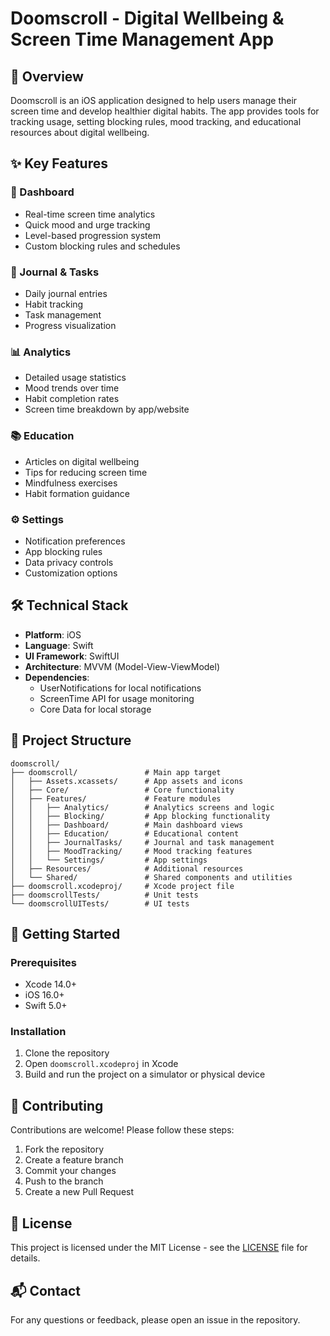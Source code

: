 # Doomscroll - Digital Wellbeing & Screen Time Management App

## 📱 Overview
Doomscroll is an iOS application designed to help users manage their screen time and develop healthier digital habits. The app provides tools for tracking usage, setting blocking rules, mood tracking, and educational resources about digital wellbeing.

## ✨ Key Features

### 🎯 Dashboard
- Real-time screen time analytics
- Quick mood and urge tracking
- Level-based progression system
- Custom blocking rules and schedules

### 📓 Journal & Tasks
- Daily journal entries
- Habit tracking
- Task management
- Progress visualization

### 📊 Analytics
- Detailed usage statistics
- Mood trends over time
- Habit completion rates
- Screen time breakdown by app/website

### 📚 Education
- Articles on digital wellbeing
- Tips for reducing screen time
- Mindfulness exercises
- Habit formation guidance

### ⚙️ Settings
- Notification preferences
- App blocking rules
- Data privacy controls
- Customization options

## 🛠 Technical Stack
- **Platform**: iOS
- **Language**: Swift
- **UI Framework**: SwiftUI
- **Architecture**: MVVM (Model-View-ViewModel)
- **Dependencies**:
  - UserNotifications for local notifications
  - ScreenTime API for usage monitoring
  - Core Data for local storage

## 📁 Project Structure
```
doomscroll/
├── doomscroll/               # Main app target
│   ├── Assets.xcassets/      # App assets and icons
│   ├── Core/                 # Core functionality
│   ├── Features/             # Feature modules
│   │   ├── Analytics/        # Analytics screens and logic
│   │   ├── Blocking/         # App blocking functionality
│   │   ├── Dashboard/        # Main dashboard views
│   │   ├── Education/        # Educational content
│   │   ├── JournalTasks/     # Journal and task management
│   │   ├── MoodTracking/     # Mood tracking features
│   │   └── Settings/         # App settings
│   ├── Resources/            # Additional resources
│   └── Shared/               # Shared components and utilities
├── doomscroll.xcodeproj/     # Xcode project file
├── doomscrollTests/          # Unit tests
└── doomscrollUITests/        # UI tests
```

## 🚀 Getting Started

### Prerequisites
- Xcode 14.0+
- iOS 16.0+
- Swift 5.0+

### Installation
1. Clone the repository
2. Open `doomscroll.xcodeproj` in Xcode
3. Build and run the project on a simulator or physical device

## 🤝 Contributing
Contributions are welcome! Please follow these steps:
1. Fork the repository
2. Create a feature branch
3. Commit your changes
4. Push to the branch
5. Create a new Pull Request

## 📄 License
This project is licensed under the MIT License - see the [LICENSE](LICENSE) file for details.

## 📬 Contact
For any questions or feedback, please open an issue in the repository.
